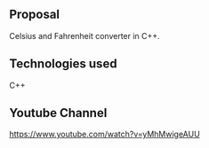 
Proposal
-----------------------------------------------------------------------------------------
Celsius and Fahrenheit converter in C++.

Technologies used
-----------------------------------------------------------------------------------------
C++

Youtube Channel
-----------------------------------------------------------------------------------------
https://www.youtube.com/watch?v=yMhMwigeAUU

